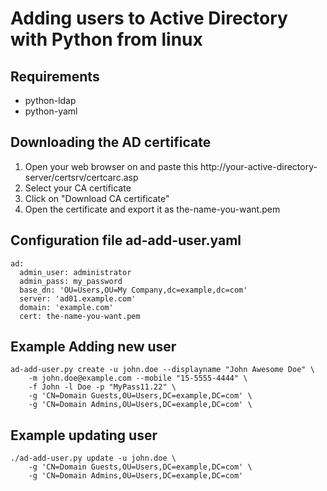# Adding users to Active Directory with Python from linux

## Requirements
- python-ldap
- python-yaml

## Downloading the AD certificate
1. Open your web browser on and paste this http://your-active-directory-server/certsrv/certcarc.asp
2. Select your CA certificate
3. Click on "Download CA certificate"
4. Open the certificate and export it as the-name-you-want.pem

## Configuration file ad-add-user.yaml 
```
ad:
  admin_user: administrator
  admin_pass: my_password
  base_dn: 'OU=Users,OU=My Company,dc=example,dc=com'
  server: 'ad01.example.com'
  domain: 'example.com'
  cert: the-name-you-want.pem
```

## Example Adding new user
```
ad-add-user.py create -u john.doe --displayname "John Awesome Doe" \
	-m john.doe@example.com --mobile "15-5555-4444" \ 
	-f John -l Doe -p "MyPass11.22" \
	-g 'CN=Domain Guests,OU=Users,DC=example,DC=com' \
	-g 'CN=Domain Admins,OU=Users,DC=example,DC=com' \
```

## Example updating user
```
./ad-add-user.py update -u john.doe \
	-g 'CN=Domain Guests,OU=Users,DC=example,DC=com' \
	-g 'CN=Domain Admins,OU=Users,DC=example,DC=com' 
```

